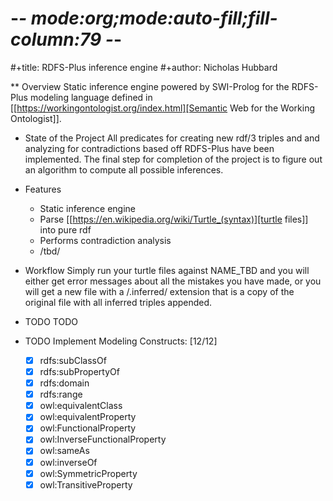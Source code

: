 # -*- mode:org;mode:auto-fill;fill-column:79 -*-
#+title: RDFS-Plus inference engine
#+author: Nicholas Hubbard

** Overview
 Static inference engine powered by SWI-Prolog for the RDFS-Plus modeling language
 defined in [[https://workingontologist.org/index.html][Semantic Web for the Working Ontologist]]. 

* State of the Project
  All predicates for creating new rdf/3 triples and and analyzing for
  contradictions based off RDFS-Plus have been implemented. The final step for
  completion of the project is to figure out an algorithm to compute all
  possible inferences. 

* Features
  + Static inference engine 
  + Parse [[https://en.wikipedia.org/wiki/Turtle_(syntax)][turtle files]] into pure rdf 
  + Performs contradiction analysis
  + /tbd/

* Workflow
Simply run your turtle files against NAME_TBD and you will either get error
messages about all the mistakes you have made, or you will get a new file with a
/.inferred/ extension that is a copy of the original file with all
inferred triples appended.

* TODO TODO 
* TODO Implement Modeling Constructs: [12/12] 
   - [X] rdfs:subClassOf
   - [X] rdfs:subPropertyOf
   - [X] rdfs:domain
   - [X] rdfs:range
   - [X] owl:equivalentClass
   - [X] owl:equivalentProperty
   - [X] owl:FunctionalProperty
   - [X] owl:InverseFunctionalProperty
   - [X] owl:sameAs
   - [X] owl:inverseOf
   - [X] owl:SymmetricProperty
   - [X] owl:TransitiveProperty
